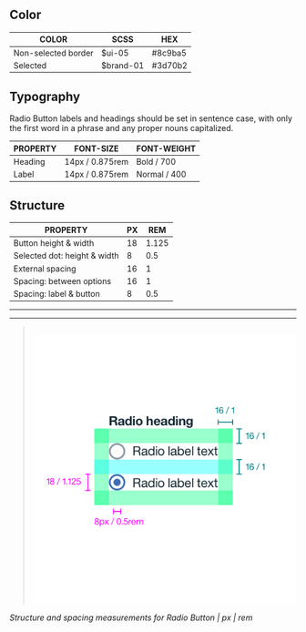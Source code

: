 ## Color

| COLOR               | SCSS      | HEX       |
|---------------------|-----------|-----------|
| Non-selected border | $ui-05    | #8c9ba5   |
| Selected            | $brand-01 | #3d70b2   |

## Typography

Radio Button labels and headings should be set in sentence case, with only the first word in a phrase and any proper nouns capitalized.

| PROPERTY | FONT-SIZE    | FONT-WEIGHT  |
|----------|-----------------|--------------|
| Heading  | 14px / 0.875rem | Bold / 700   |
| Label    | 14px / 0.875rem | Normal / 400 |

## Structure

| PROPERTY                     | PX | REM   |
|------------------------------|----|-------|
| Button height & width        | 18 | 1.125 |
| Selected dot: height & width | 8  | 0.5   |
| External spacing             | 16 | 1     |
| Spacing: between options     | 16 | 1     |
| Spacing: label & button      | 8  | 0.5   |

---
***
> 
![Structure and spacing measurements for a radio button](images/radio-button-style-1.png)

_Structure and spacing measurements for Radio Button | px | rem_
